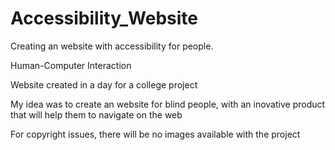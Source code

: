 # Accessibility_Website
Creating an website with accessibility for people.

Human-Computer Interaction

Website created in a day for a college project

My idea was to create an website for blind people, with an inovative product that will help them to navigate on the web

For copyright issues, there will be no images available with the project
